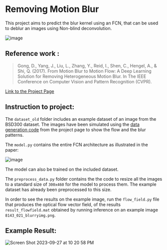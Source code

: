 # Removing Motion Blur
This project aims to predict the blur kernel using an FCN, that can be used to deblur an images using Non-blind deconvolution. 

![image](https://github.com/aryaman-patel/motion-blur/assets/117113574/44367e43-8bfb-4b9b-bf2a-3c9087eaee9e)

## Reference work : 
> Gong, D., Yang, J., Liu, L., Zhang, Y., Reid, I., Shen, C., Hengel, A., & Shi, Q. (2017). From Motion Blur to Motion Flow: A Deep Learning Solution for Removing Heterogeneous Motion Blur. In The IEEE Conference on Computer Vision and Pattern Recognition (CVPR).

[Link to the Project Page](https://donggong1.github.io/blur2mflow)


## Instruction to project: 

The `dataset_old` folder includes an example dataset of an image from the BSD300 dataset. The images have been simulated using the [data generation code](https://github.com/donggong1/motion-flow-syn) from the project page to show the flow and the blur patterns. 

The `model.py` contains the entire FCN architecture as illustrated in the paper: 

![image](https://github.com/aryaman-patel/motion-blur/assets/117113574/017d21e4-8502-480c-91b1-765d8ec67162)

The model can also be trained on the included dataset.

The `preprocess_data.py` folder contains the the code to resize all the images to a standard size of `300x460` for the model to process them. The example dataset has already been preprocessed to this size. 

In order to see the results on the example image, run the `flow_field.py` file that produces the optical flow vector field, of the results `result_flowfield.mat` obtained by running inference on an example image `8143_021_blurryimg.png`. 

## Example Result:
![Screen Shot 2023-09-27 at 10 20 58 PM](https://github.com/aryaman-patel/motion-blur/assets/117113574/16445e9f-43e6-44b6-b969-bab2524fcb7e)
